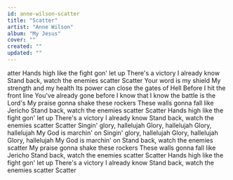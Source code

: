 ```yaml
---
id: anne-wilson-scatter
title: "Scatter"
artist: "Anne Wilson"
album: "My Jesus"
cover: ""
created: ""
updated: ""
---
```


atter
Hands high like the fight gon' let up
There's a victory I already know
Stand back, watch the enemies scatter
Scatter
Your word is my shield
My strength and my health
Its power can close the gates of Hell
Before I hit the front line
You've already gone before
I know that I know the battle is the Lord's
My praise gonna shake these rockers
These walls gonna fall like Jericho
Stand back, watch the enemies scatter
Scatter
Hands high like the fight gon' let up
There's a victory I already know
Stand back, watch the enemies scatter
Scatter
Singin' glory, hallelujah
Glory, hallelujah
Glory, hallelujah
My God is marchin' on
Singin' glory, hallelujah
Glory, hallelujah
Glory, hallelujah
My God is marchin' on
Stand back, watch the enemies scatter
My praise gonna shake these rockers
These walls gonna fall like Jericho
Stand back, watch the enemies scatter
Scatter
Hands high like the fight gon' let up
There's a victory I already know
Stand back, watch the enemies scatter
Scatter
